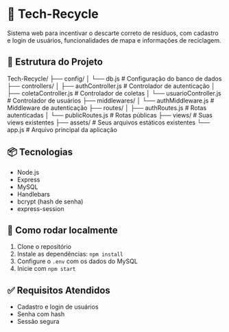 # 🌱 Tech-Recycle
Sistema web para incentivar o descarte correto de resíduos, com cadastro e login de usuários, funcionalidades de mapa e informações de reciclagem.

## 📁 Estrutura do Projeto

Tech-Recycle/
├── config/
│   └── db.js                 # Configuração do banco de dados
├── controllers/
│   ├── authController.js     # Controlador de autenticação
│   ├── coletaController.js   # Controlador de coletas
│   └── usuarioController.js  # Controlador de usuários
├── middlewares/
│   └── authMiddleware.js     # Middleware de autenticação
├── routes/
│   ├── authRoutes.js         # Rotas autenticadas
│   └── publicRoutes.js       # Rotas públicas
├── views/                    # Suas views existentes
├── assets/                   # Seus arquivos estáticos existentes
└── app.js                    # Arquivo principal da aplicação

## 📦 Tecnologias

- Node.js
- Express
- MySQL
- Handlebars
- bcrypt (hash de senha)
- express-session

## 🚀 Como rodar localmente

1. Clone o repositório
2. Instale as dependências: `npm install`
3. Configure o `.env` com os dados do MySQL
4. Inicie com `npm start`

## ✅ Requisitos Atendidos

- Cadastro e login de usuários
- Senha com hash
- Sessão segura